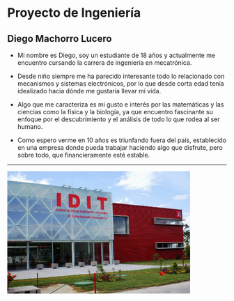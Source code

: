 # Proyecto de Ingeniería
## Diego Machorro Lucero
  

 - Mi nombre es Diego, soy un estudiante de 18 años y actualmente me encuentro cursando la carrera de ingeniería en mecatrónica.
   
 - Desde niño siempre me ha parecido interesante todo lo relacionado con mecanismos y sistemas electrónicos, por lo que desde corta edad tenía idealizado hacia dónde me gustaría llevar mi vida.
   
 - Algo que me caracteriza es mi gusto e interés por las matemáticas y las ciencias como la física y la biología, ya que encuentro fascinante su enfoque por el descubrimiento y el análisis de todo lo que rodea al ser humano.
   
 - Como espero verme en 10 años es triunfando fuera del país, establecido en una empresa donde pueda trabajar haciendo algo que disfrute, pero sobre todo, que financieramente esté estable.
   
---


<img src="recursos/imgs/idit.jpg" alt="Diagrama del sistema" width="420">
